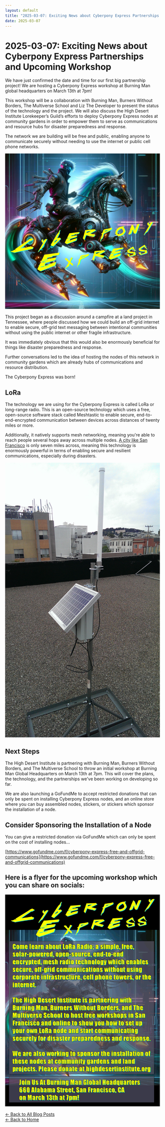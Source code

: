```yaml
---
layout: default
title: "2025-03-07: Exciting News about Cyberpony Express Partnerships and Upcoming Workshop"
date: 2025-03-07
---
```


# 2025-03-07: Exciting News about Cyberpony Express Partnerships and Upcoming Workshop

We have just confirmed the date and time for our first big partnership project! We are hosting a Cyberpony Express workshop at Burning Man global headquarters on March 13th at 7pm!

This workshop will be a collaboration with Burning Man, Burners Without Borders, The Multiverse School and Liz The Developer to present the status of the technology and the project. We will also discuss the High Desert Institute Lorekeeper’s Guild’s efforts to deploy Cyberpony Express nodes at community gardens in order to empower them to serve as communications and resource hubs for disaster preparedness and response.

The network we are building will be free and public, enabling anyone to communicate securely without needing to use the internet or public cell phone networks.

<img src="/assets/images/cyberpony-express.jpg" alt="Cyberpony Express" class="photo">

This project began as a discussion around a campfire at a land project in Tennessee, where people discussed how we could build an off-grid internet to enable secure, off-grid text messaging between intentional communities without using the public internet or other fragile infrastructure.

It was immediately obvious that this would also be enormously beneficial for things like disaster preparedness and response.

Further conversations led to the idea of hosting the nodes of this network in community gardens which are already hubs of communications and resource distribution.

The Cyberpony Express was born!

## LoRa

The technology we are using for the Cyberpony Express is called LoRa or long-range radio. This is an open-source technology which uses a free, open-source software stack called Meshtastic to enable secure, end-to-end-encrypted communication between devices across distances of twenty miles or more.

Additionally, it natively supports mesh networking, meaning you're able to reach people several hops away across multiple nodes. [A city like San Francisco](https://hackernoon.com/loras-wireless-range-is-bananas-a-first-look-at-cellular-for-iot-in-san-francisco-d5298eec42f3) is only seven miles across, meaning this technology is enormously powerful in terms of enabling secure and resilient communications, especially during disasters.

<img src="/assets/images/san-francisco-lora.jpg" alt="A LoRa node on a rooftop in San Francisco" class="photo">

## Next Steps

The High Desert Institute is partnering with Burning Man, Burners Without Borders, and The Multiverse School to throw an initial workshop at Burning Man Global Headquarters on March 13th at 7pm. This will cover the plans, the technology, and the partnerships we've been working on developing so far.

We are also launching a GoFundMe to accept restricted donations that can only be spent on installing Cyberpony Express nodes, and an online store where you can buy assembled nodes, stickers, or stickers which sponsor the installation of a node.

## Consider Sponsoring the Installation of a Node

You can give a restricted donation via GoFundMe which can only be spent on the cost of installing nodes… 

[https://www.gofundme.com/f/cyberpony-express-free-and-offgrid-communications](https://www.gofundme.com/f/cyberpony-express-free-and-offgrid-communications)

## Here is a flyer for the upcoming workshop which you can share on socials:

<img src="/assets/images/cyberpony-express-flyer-1.gif" alt="Cyberpony Express Workshop Flyer" class="photo">


[← Back to All Blog Posts](/blog/)  
[← Back to Home](/)
